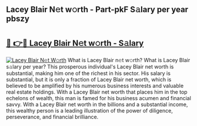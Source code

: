 ## Lacey Blair N𝚎t w𝚘rth - Part-pkF S𝚊lary per year pbszy

# <h2><a href="http://gc3dmu.nevu.top/?p=Lacey+Blair">🔗 👉🔴 Lacey Blair N𝚎t w𝚘rth - S𝚊lary</a></h2>

[![Lacey Blair N𝚎t W𝚘rth](https://i.imgur.com/Oavwk0R.jpeg)](http://gc3dmu.nevu.top/?p=Lacey+Blair)
What is Lacey Blair n𝚎t w𝚘rth? What is Lacey Blair s𝚊lary per year?
This prosperous individual's Lacey Blair net worth is substantial, making him one of the richest in his sector. His salary is substantial, but it is only a fraction of Lacey Blair net worth, which is believed to be amplified by his numerous business interests and valuable real estate holdings. With a Lacey Blair net worth that places him in the top echelons of wealth, this man is famed for his business acumen and financial savvy. With a Lacey Blair net worth in the billions and a substantial income, this wealthy person is a leading illustration of the power of diligence, perseverance, and financial brilliance.
